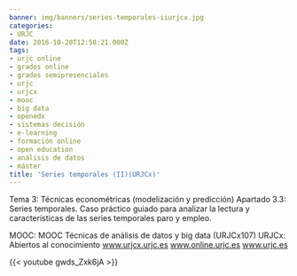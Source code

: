 ```yaml
---
banner: img/banners/series-temporales-iiurjcx.jpg
categories:
- URJC
date: 2016-10-20T12:50:21.000Z
tags:
- urjc online
- grados online
- grados semipresenciales
- urjc
- urjcx
- mooc
- big data
- openedx
- sistemas decisión
- e-learning
- formación online
- open education
- análisis de datos
- máster
title: 'Series temporales (II)(URJCx)'
---
```


Tema 3: Técnicas econométricas (modelización y predicción)
Apartado 3.3: Series temporales. Caso práctico guiado para analizar la lectura y características de las series temporales paro y empleo. 

MOOC: MOOC Técnicas de análisis de datos y big data (URJCx107)
URJCx: Abiertos al conocimiento
www.urjcx.urjc.es
www.online.urjc.es
www.urjc.es

{{< youtube gwds_Zxk6jA >}}
